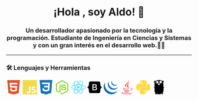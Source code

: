 <div id="header" align="center">
    <h1 align="center">¡Hola , soy Aldo! 👋</h1>
    <h3 align="center">
        Un desarrollador apasionado por la tecnología y la programación. 
        Estudiante de Ingeniería en Ciencias y Sistemas y con un gran interés en el desarrollo web.👨‍💻
    </h3>
</div>

---

<div align="left">
    <h3>🛠 Lenguajes y Herramientas</h3>
    <div>
        <img src="https://github.com/devicons/devicon/blob/master/icons/html5/html5-plain.svg" 
        alt="HTML5" width="40" height="40">
        <img src="https://github.com/devicons/devicon/blob/master/icons/javascript/javascript-plain.svg"
        alt="JavaScript" width="40" height="40">
        <img src="https://github.com/devicons/devicon/blob/master/icons/css3/css3-plain.svg"
        alt="CSS3" width="40" height="40">
        <img src="https://github.com/devicons/devicon/blob/master/icons/nodejs/nodejs-plain.svg"
        alt="NodeJS" width="40" height="40">
        <img src="https://github.com/devicons/devicon/blob/master/icons/react/react-original.svg"
        alt="React" width="40" height="40">
        <img src="https://github.com/devicons/devicon/blob/master/icons/bootstrap/bootstrap-plain.svg"
        alt="Bootstrap" width="40" height="40">
        <img src="https://github.com/devicons/devicon/blob/master/icons/jquery/jquery-plain.svg"
        alt="JQuery" width="40" height="40">
        <img src="https://github.com/devicons/devicon/blob/master/icons/java/java-plain.svg"
        alt="Java" width="40" height="40">
        <img src="https://github.com/devicons/devicon/blob/master/icons/python/python-plain.svg"
        alt="Python" width="40" height="40">
        <img src="https://github.com/devicons/devicon/blob/master/icons/go/go-plain.svg"
        alt="Go" width="40" height="40">
    </div>
</div>
